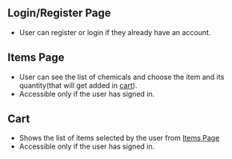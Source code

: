 ## Login/Register Page

- User can register or login if they already have an account.

## Items Page

- User can see the list of chemicals and choose the item and its quantity(that will get added in [cart](#Cart)).
- Accessible only if the user has signed in.

## Cart

- Shows the list of items selected by the user from [Items Page](#Items-Page)
- Accessible only if the user has signed in.
